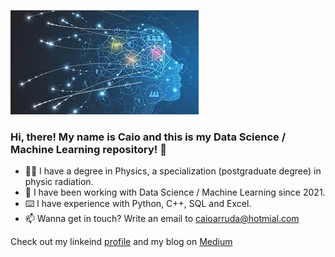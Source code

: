 ![Banner Principal](https://github.com/CaioVArruda/readme/blob/main/data%20scientist.jfif)

### Hi, there! My name is Caio and this is my Data Science / Machine Learning repository! 👋

- 🙋‍♂️ I have a degree in Physics, a specialization (postgraduate degree) in physic radiation.
- 🎲 I have been working with Data Science / Machine Learning since 2021.
- ⌨️ I have experience with Python, C++, SQL and Excel.
- 📫 Wanna get in touch? Write an email to caioarruda@hotmial.com

Check out my linkeind [profile](https://www.linkedin.com/in/caio-arruda-5105ab241/) and my blog on [Medium](medium.com/@caioarruda2804)
